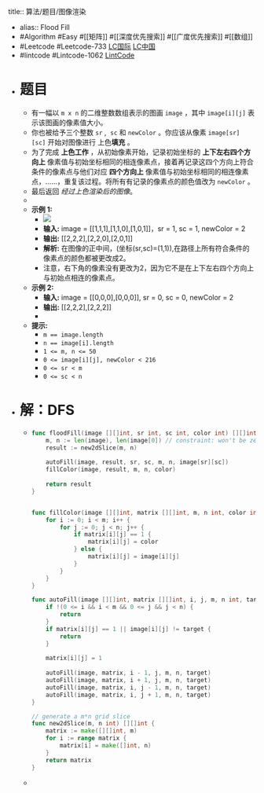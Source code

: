 title:: 算法/题目/图像渲染

- alias:: Flood Fill
- #Algorithm #Easy #[[矩阵]] #[[深度优先搜索]] #[[广度优先搜索]] #[[数组]]
- #Leetcode #Leetcode-733 [LC国际](https://leetcode.com/problems/flood-fill/) [LC中国](https://leetcode-cn.com/problems/flood-fill/)
- #lintcode #Lintcode-1062 [LintCode](https://www.lintcode.com/problem/1062/)
- # 题目
	- 有一幅以 `m x n` 的二维整数数组表示的图画 `image` ，其中 `image[i][j]` 表示该图画的像素值大小。
	- 你也被给予三个整数 `sr` ,  `sc` 和 `newColor` 。你应该从像素 `image[sr][sc]` 开始对图像进行 上色**填充** 。
	- 为了完成 **上色工作** ，从初始像素开始，记录初始坐标的 **上下左右四个方向上** 像素值与初始坐标相同的相连像素点，接着再记录这四个方向上符合条件的像素点与他们对应 **四个方向上** 像素值与初始坐标相同的相连像素点，……，重复该过程。将所有有记录的像素点的颜色值改为 `newColor` 。
	- 最后返回 *经过上色渲染后的图像*。
	-
	- **示例 1:**
		- ![](https://assets.leetcode.com/uploads/2021/06/01/flood1-grid.jpg)
		- **输入:** image = [[1,1,1],[1,1,0],[1,0,1]]，sr = 1, sc = 1, newColor = 2
		- **输出:** [[2,2,2],[2,2,0],[2,0,1]]
		- **解析:** 在图像的正中间，(坐标(sr,sc)=(1,1)),在路径上所有符合条件的像素点的颜色都被更改成2。
		- 注意，右下角的像素没有更改为2，因为它不是在上下左右四个方向上与初始点相连的像素点。
	- **示例 2:**
		- **输入:** image = [[0,0,0],[0,0,0]], sr = 0, sc = 0, newColor = 2
		- **输出:** [[2,2,2],[2,2,2]]
		-
	- **提示:**
		- `m == image.length`
		- `n == image[i].length`
		- `1 <= m, n <= 50`
		- `0 <= image[i][j], newColor < 216`
		- `0 <= sr < m`
		- `0 <= sc < n`
- # 解：DFS
	- ```go
	  func floodFill(image [][]int, sr int, sc int, color int) [][]int {
	      m, n := len(image), len(image[0]) // constraint: won't be zero
	      result := new2dSlice(m, n)
	      
	      autoFill(image, result, sr, sc, m, n, image[sr][sc])
	      fillColor(image, result, m, n, color)
	      
	      return result
	  }
	  
	  
	  func fillColor(image [][]int, matrix [][]int, m, n int, color int) {
	      for i := 0; i < m; i++ {
	          for j := 0; j < n; j++ {
	              if matrix[i][j] == 1 {
	                  matrix[i][j] = color
	              } else {
	                  matrix[i][j] = image[i][j]
	              }
	          }
	      }
	  }
	  
	  func autoFill(image [][]int, matrix [][]int, i, j, m, n int, target int) {
	      if !(0 <= i && i < m && 0 <= j && j < n) {
	          return
	      }
	      if matrix[i][j] == 1 || image[i][j] != target {
	          return
	      }
	      
	      matrix[i][j] = 1
	      
	      autoFill(image, matrix, i - 1, j, m, n, target)
	      autoFill(image, matrix, i + 1, j, m, n, target)
	      autoFill(image, matrix, i, j - 1, m, n, target)
	      autoFill(image, matrix, i, j + 1, m, n, target)
	  }
	  
	  // generate a m*n grid slice
	  func new2dSlice(m, n int) [][]int {
	      matrix := make([][]int, m)
	      for i := range matrix {
	          matrix[i] = make([]int, n)
	      }
	      return matrix
	  }
	  ```
	-